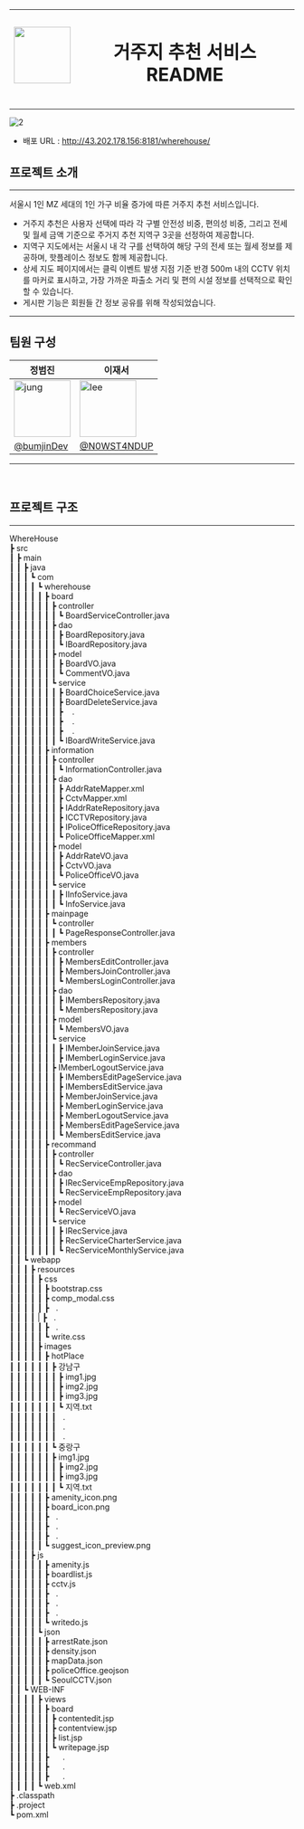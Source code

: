 <img src="https://github.com/user-attachments/assets/f521acdb-4507-4aee-8abd-ac88f80318bb" width="100" height="100"/>| <h1>거주지 추천 서비스 README</h1>|
---| ---|

---

![2](https://github.com/user-attachments/assets/84dc3382-ae6f-4856-a8f0-2a21242319d3)

+ 배포 URL : http://43.202.178.156:8181/wherehouse/


## 프로젝트 소개
---
서울시 1인 MZ 세대의 1인 가구 비율 증가에 따른 거주지 추천 서비스입니다.
+ 거주지 추천은 사용자 선택에 따라 각 구별 안전성 비중, 편의성 비중, 그리고 전세 및 월세 금액 기준으로 주거지 추천 지역구 3곳을 선정하여 제공합니다.
+ 지역구 지도에서는 서울시 내 각 구를 선택하여 해당 구의 전세 또는 월세 정보를 제공하며, 핫플레이스 정보도 함께 제공합니다.
+ 상세 지도 페이지에서는 클릭 이벤트 발생 지점 기준 반경 500m 내의 CCTV 위치를 마커로 표시하고, 가장 가까운 파출소 거리 및 편의 시설 정보를 선택적으로 확인할 수 있습니다.
+ 게시판 기능은 회원들 간 정보 공유를 위해 작성되었습니다.

---

## 팀원 구성

| 정범진 | 이재서 |
| --- | --- |
| <img src="https://github.com/user-attachments/assets/946612ee-7f7f-41ce-8d8c-85b578f18d2d" width="100" height="100" alt="jung"/> | <img src="https://github.com/user-attachments/assets/8b4a2dd0-166a-4e04-93eb-38482a2828fe" width="100" height="100" alt="lee"/> |
| [@bumjinDev](https://github.com/bumjinDev/wherehouse) | [@N0WST4NDUP](https://github.com/N0WST4NDUP) |

---
<br>

## 프로젝트 구조
---
WhereHouse<br>
┣ src<br>
┃ ┣ main<br>
┃ ┃ ┣ java<br>
┃ ┃ ┃ ┗ com<br>
┃ ┃ ┃ ┃ ┗ wherehouse<br>
┃ ┃ ┃ ┃ ┃ ┣ board<br>
┃ ┃ ┃ ┃ ┃ ┃ ┣ controller<br>
┃ ┃ ┃ ┃ ┃ ┃ ┃ ┗ BoardServiceController.java<br>
┃ ┃ ┃ ┃ ┃ ┃ ┣ dao<br>
┃ ┃ ┃ ┃ ┃ ┃ ┃ ┣ BoardRepository.java<br>
┃ ┃ ┃ ┃ ┃ ┃ ┃ ┗ IBoardRepository.java<br>
┃ ┃ ┃ ┃ ┃ ┃ ┣ model<br>
┃ ┃ ┃ ┃ ┃ ┃ ┃ ┣ BoardVO.java<br>
┃ ┃ ┃ ┃ ┃ ┃ ┃ ┗ CommentVO.java<br>
┃ ┃ ┃ ┃ ┃ ┃ ┗ service<br>
┃ ┃ ┃ ┃ ┃ ┃ ┃ ┣ BoardChoiceService.java<br>
┃ ┃ ┃ ┃ ┃ ┃ ┃ ┣ BoardDeleteService.java<br>
┃ ┃ ┃ ┃ ┃ ┃ ┃ ┣&nbsp;&nbsp;&nbsp;&nbsp;.<br>
┃ ┃ ┃ ┃ ┃ ┃ ┃ ┣&nbsp;&nbsp;&nbsp;&nbsp;.<br>
┃ ┃ ┃ ┃ ┃ ┃ ┃ ┣&nbsp;&nbsp;&nbsp;&nbsp;.<br>
┃ ┃ ┃ ┃ ┃ ┃ ┃ ┗ IBoardWriteService.java<br>
┃ ┃ ┃ ┃ ┃ ┣ information<br>
┃ ┃ ┃ ┃ ┃ ┃ ┣ controller<br>
┃ ┃ ┃ ┃ ┃ ┃ ┃ ┗ InformationController.java<br>
┃ ┃ ┃ ┃ ┃ ┃ ┣ dao<br>
┃ ┃ ┃ ┃ ┃ ┃ ┃ ┣ AddrRateMapper.xml<br>
┃ ┃ ┃ ┃ ┃ ┃ ┃ ┣ CctvMapper.xml<br>
┃ ┃ ┃ ┃ ┃ ┃ ┃ ┣ IAddrRateRepository.java<br>
┃ ┃ ┃ ┃ ┃ ┃ ┃ ┣ ICCTVRepository.java<br>
┃ ┃ ┃ ┃ ┃ ┃ ┃ ┣ IPoliceOfficeRepository.java<br>
┃ ┃ ┃ ┃ ┃ ┃ ┃ ┗ PoliceOfficeMapper.xml<br>
┃ ┃ ┃ ┃ ┃ ┃ ┣ model<br>
┃ ┃ ┃ ┃ ┃ ┃ ┃ ┣ AddrRateVO.java<br>
┃ ┃ ┃ ┃ ┃ ┃ ┃ ┣ CctvVO.java<br>
┃ ┃ ┃ ┃ ┃ ┃ ┃ ┗ PoliceOfficeVO.java<br>
┃ ┃ ┃ ┃ ┃ ┃ ┗ service<br>
┃ ┃ ┃ ┃ ┃ ┃ ┃ ┣ IInfoService.java<br>
┃ ┃ ┃ ┃ ┃ ┃ ┃ ┗ InfoService.java<br>
┃ ┃ ┃ ┃ ┃ ┣ mainpage<br>
┃ ┃ ┃ ┃ ┃ ┃ ┗ controller<br>
┃ ┃ ┃ ┃ ┃ ┃ ┃ ┗ PageResponseController.java<br>
┃ ┃ ┃ ┃ ┃ ┣ members<br>
┃ ┃ ┃ ┃ ┃ ┃ ┣ controller<br>
┃ ┃ ┃ ┃ ┃ ┃ ┃ ┣ MembersEditController.java<br>
┃ ┃ ┃ ┃ ┃ ┃ ┃ ┣ MembersJoinController.java<br>
┃ ┃ ┃ ┃ ┃ ┃ ┃ ┗ MembersLoginController.java<br>
┃ ┃ ┃ ┃ ┃ ┃ ┣ dao<br>
┃ ┃ ┃ ┃ ┃ ┃ ┃ ┣ IMembersRepository.java<br>
┃ ┃ ┃ ┃ ┃ ┃ ┃ ┗ MembersRepository.java<br>
┃ ┃ ┃ ┃ ┃ ┃ ┣ model<br>
┃ ┃ ┃ ┃ ┃ ┃ ┃ ┗ MembersVO.java<br>
┃ ┃ ┃ ┃ ┃ ┃ ┗ service<br>
┃ ┃ ┃ ┃ ┃ ┃ ┃ ┣ IMemberJoinService.java<br>
┃ ┃ ┃ ┃ ┃ ┃ ┃ ┣ IMemberLoginService.java<br>
┃ ┃ ┃ ┃ ┃ ┃ ┣ IMemberLogoutService.java<br>
┃ ┃ ┃ ┃ ┃ ┃ ┃ ┣ IMembersEditPageService.java<br>
┃ ┃ ┃ ┃ ┃ ┃ ┃ ┣ IMembersEditService.java<br>
┃ ┃ ┃ ┃ ┃ ┃ ┃ ┣ MemberJoinService.java<br>
┃ ┃ ┃ ┃ ┃ ┃ ┃ ┣ MemberLoginService.java<br>
┃ ┃ ┃ ┃ ┃ ┃ ┃ ┣ MemberLogoutService.java<br>
┃ ┃ ┃ ┃ ┃ ┃ ┃ ┣ MembersEditPageService.java<br>
┃ ┃ ┃ ┃ ┃ ┃ ┃ ┗ MembersEditService.java<br>
┃ ┃ ┃ ┃ ┃ ┣ recommand<br>
┃ ┃ ┃ ┃ ┃ ┃ ┣ controller<br>
┃ ┃ ┃ ┃ ┃ ┃ ┃ ┗ RecServiceController.java<br>
┃ ┃ ┃ ┃ ┃ ┃ ┣ dao<br>
┃ ┃ ┃ ┃ ┃ ┃ ┃ ┣ IRecServiceEmpRepository.java<br>
┃ ┃ ┃ ┃ ┃ ┃ ┃ ┗ RecServiceEmpRepository.java<br>
┃ ┃ ┃ ┃ ┃ ┃ ┣ model<br>
┃ ┃ ┃ ┃ ┃ ┃ ┃ ┗ RecServiceVO.java<br>
┃ ┃ ┃ ┃ ┃ ┃ ┗ service<br>
┃ ┃ ┃ ┃ ┃ ┃ ┃ ┣ IRecService.java<br>
┃ ┃ ┃ ┃ ┃ ┃ ┃ ┣ RecServiceCharterService.java<br>
┃ ┃ ┃ ┃ ┃ ┃ ┃ ┗ RecServiceMonthlyService.java<br>
┃ ┃ ┗ webapp<br>
┃ ┃ ┃ ┣ resources<br>
┃ ┃ ┃ ┃ ┣ css<br>
┃ ┃ ┃ ┃ ┃ ┣ bootstrap.css<br>
┃ ┃ ┃ ┃ ┃ ┣ comp_modal.css<br>
┃ ┃ ┃ ┃ ┃ ┣&nbsp;&nbsp;&nbsp;.<br>
┃ ┃ ┃ ┃ | ┣&nbsp;&nbsp;&nbsp;.<br>
┃ ┃ ┃ ┃ ┃ ┣&nbsp;&nbsp;&nbsp;.<br>
┃ ┃ ┃ ┃ ┃ ┗ write.css<br>
┃ ┃ ┃ ┃ ┣ images<br>
┃ ┃ ┃ ┃ ┃ ┣ hotPlace<br>
┃ ┃ ┃ ┃ ┃ ┃ ┣ 강남구<br>
┃ ┃ ┃ ┃ ┃ ┃ ┃ ┣ img1.jpg<br>
┃ ┃ ┃ ┃ ┃ ┃ ┃ ┣ img2.jpg<br>
┃ ┃ ┃ ┃ ┃ ┃ ┃ ┣ img3.jpg<br>
┃ ┃ ┃ ┃ ┃ ┃ ┃ ┗ 지역.txt<br>
┃ ┃ ┃ ┃ ┃ ┃ ┃&nbsp;&nbsp;&nbsp;.<br>
┃ ┃ ┃ ┃ ┃ ┃ ┃&nbsp;&nbsp;&nbsp;.<br>
┃ ┃ ┃ ┃ ┃ ┃ ┃&nbsp;&nbsp;&nbsp;.<br>
┃ ┃ ┃ ┃ ┃ ┃ ┗ 중랑구<br>
┃ ┃ ┃ ┃ ┃ ┃ ┣ img1.jpg<br>
┃ ┃ ┃ ┃ ┃ ┃ ┃ ┣ img2.jpg<br>
┃ ┃ ┃ ┃ ┃ ┃ ┃ ┣ img3.jpg<br>
┃ ┃ ┃ ┃ ┃ ┃ ┃ ┗ 지역.txt<br>
┃ ┃ ┃ ┃ ┃ ┣ amenity_icon.png<br>
┃ ┃ ┃ ┃ ┃ ┣ board_icon.png<br>
┃ ┃ ┃ ┃ ┃ ┣&nbsp;&nbsp;&nbsp;.<br>
┃ ┃ ┃ ┃ ┃ ┣&nbsp;&nbsp;&nbsp;.<br>
┃ ┃ ┃ ┃ ┃ ┣&nbsp;&nbsp;&nbsp;.<br>
┃ ┃ ┃ ┃ ┃ ┗ suggest_icon_preview.png<br>
┃ ┃ ┃ ┣ js<br>
┃ ┃ ┃ ┃ ┃ ┣ amenity.js<br>
┃ ┃ ┃ ┃ ┃ ┣ boardlist.js<br>
┃ ┃ ┃ ┃ ┃ ┣ cctv.js<br>
┃ ┃ ┃ ┃ ┃ ┣&nbsp;&nbsp;&nbsp;.<br>
┃ ┃ ┃ ┃ ┃ ┣&nbsp;&nbsp;&nbsp;.<br>
┃ ┃ ┃ ┃ ┃ ┣&nbsp;&nbsp;&nbsp;.<br>
┃ ┃ ┃ ┃ ┃ ┗ writedo.js<br>
┃ ┃ ┃ ┃ ┗ json<br>
┃ ┃ ┃ ┃ ┃ ┣ arrestRate.json<br>
┃ ┃ ┃ ┃ ┃ ┣ density.json<br>
┃ ┃ ┃ ┃ ┃ ┣ mapData.json<br>
┃ ┃ ┃ ┃ ┃ ┣ policeOffice.geojson<br>
┃ ┃ ┃ ┃ ┃ ┗ SeoulCCTV.json<br>
┃ ┃ ┗ WEB-INF<br>
┃ ┃ ┃ ┃ ┣ views<br>
┃ ┃ ┃ ┃ ┃ ┣ board<br>
┃ ┃ ┃ ┃ ┃ ┃ ┣ contentedit.jsp<br>
┃ ┃ ┃ ┃ ┃ ┃ ┣ contentview.jsp<br>
┃ ┃ ┃ ┃ ┃ ┃ ┣ list.jsp<br>
┃ ┃ ┃ ┃ ┃ ┃ ┗ writepage.jsp<br>
┃ ┃ ┃ ┃ ┃ ┣&nbsp;&nbsp;&nbsp;&nbsp;&nbsp;&nbsp;.<br>
┃ ┃ ┃ ┃ ┃ ┣&nbsp;&nbsp;&nbsp;&nbsp;&nbsp;&nbsp;.<br>
┃ ┃ ┃ ┃ ┃ ┣&nbsp;&nbsp;&nbsp;&nbsp;&nbsp;&nbsp;.<br>
┃ ┃ ┃ ┃ ┗ web.xml<br>
┣ .classpath<br>
┣ .project<br>
┗ pom.xml<br>

